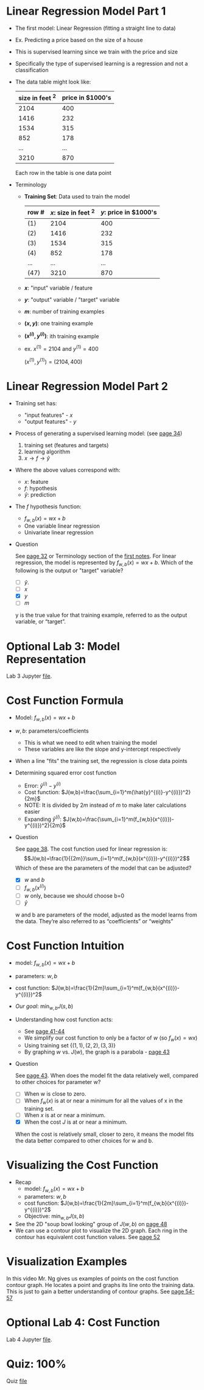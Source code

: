 # Linear Regression Model Part 1
* The first model: Linear Regression (fitting a straight line to data)
* Ex. Predicting a price based on the size of a house
* This is supervised learning since we train with the price and size
* Specifically the type of supervised learning is a regression and not a classification
* The data table might look like:

    size in feet $^2$ | price in $1000's
    ------------------|--------------------
    2104 | 400
    1416 | 232
    1534 | 315
    852 | 178
    ... | ...
    3210 | 870

    Each row in the table is one data point
* Terminology
    * **Training Set**: Data used to train the model

        row # | $x$: size in feet $^2$ | $y$: price in $1000's
        ------|------------------------|-------------------------
        (1) | 2104 | 400
        (2) | 1416 | 232
        (3) | 1534 | 315
        (4) | 852 | 178
        ... | ... | ...
        (47) | 3210 | 870
    * **$x$**: "input" variable / feature
    * **$y$**: "output" variable / "target" variable
    * **$m$**: number of training examples
    * **$(x, y)$**: one training example
    * **$(x^{(i)}, y^{(i)})$**: ith training example
    * ex. $x^{(1)} = 2104$ and $y^{(1)} = 400$

        $(x^{(1)}, y^{(1)}) = (2104, 400)$

# Linear Regression Model Part 2
* Training set has:
    * "input features" - $x$
    * "output features" - $y$
* Process of generating a supervised learning model: (see [page 34](Lecture.pdf))
    1. training set (features and targets)
    2. learning algorithm
    3. $x \rightarrow f \rightarrow \hat{y}$
* Where the above values correspond with:
    * $x$: feature
    * $f$: hypothesis
    * $\hat{y}$: prediction
* The $f$ hypothesis function:
    * $f_{w,b}(x)=wx+b$
    * One variable linear regression
    * Univariate linear regression
* Question

    See [page 32](Lecture.pdf) or Terminology section of the [first notes](#linear-regression-model-part-1).
    For linear regression, the model is represented by $f_{w,b}(x)=wx+b$. Which of the following is the output or "target" variable?

    * [ ] $\hat{y}.$
    * [ ] $x$
    * [x] $y$
    * [ ] $m$

    y is the true value for that training example, referred to as the output variable, or “target”.

# Optional Lab 3: Model Representation
Lab 3 Jupyter [file](Labs/C1_W1_Lab03_Model_Representation_Soln.ipynb).

# Cost Function Formula
* Model: $f_{w,b}(x)=wx+b$
* $w,b$: parameters/coefficients
    * This is what we need to edit when training the model
    * These variables are like the slope and y-intercept respectively
* When a line "fits" the training set, the regression is close data points
* Determining squared error cost function
    * Error: $\hat{y}^{(i)}-y^{(i)}$
    * Cost function: $J(w,b)=\frac{\sum_{i=1}^m(\hat{y}^{(i)}-y^{(i)})^2}{2m}$
    * NOTE: It is divided by $2m$ instead of $m$ to make later calculations easier
    * Expanding $\hat{y}^{(i)}$: $J(w,b)=\frac{\sum_{i=1}^m(f_{w,b}(x^{(i)})-y^{(i)})^2}{2m}$
* Question

    See [page 38](Lecture.pdf). The cost function used for linear regression is: $$J(w,b)=\frac{1}{{2m}}\sum_{i=1}^m(f_{w,b}(x^{(i)})-y^{(i)})^2$$ Which of these are the parameters of the model that can be adjusted?

    * [x] $w$ and $b$
    * [ ] $f_{w,b}(x^{(i)})$
    * [ ] $w$ only, because we should choose b=0
    * [ ] $\hat{y}$

    w and b are parameters of the model, adjusted as the model learns from the data. They’re also referred to as “coefficients” or “weights”

# Cost Function Intuition
* model: $f_{w,b}(x)=wx+b$
* parameters: $w,b$
* cost function: $J(w,b)=\frac{1}{2m}\sum_{i=1}^m(f_{w,b}(x^{(i)})-y^{(i)})^2$
* *Our goal*: $\min_{w,b} J(s,b)$
* Understanding how cost function acts:
    * See [page 41-44](Lecture.pdf)
    * We simplify our cost function to only be a factor of $w$ (so $f_w(x)=wx$)
    * Using training set  $\{(1,1), (2,2), (3,3)\}$
    * By graphing $w$ vs. $J(w)$, the graph is a parabola - [page 43](Lecture.pdf)
* Question

    See [page 43](Lecture.pdf). When does the model fit the data relatively well, compared to other choices for parameter w?

    * [ ] When w is close to zero.
    * [ ] When $f_w(x)$ is at or near a minimum for all the values of x in the training set.
    * [ ] When $x$ is at or near a minimum.
    * [x] When the cost $J$ is at or near a minimum.

    When the cost is relatively small, closer to zero, it means the model fits the data better compared to other choices for w and b.

# Visualizing the Cost Function
* Recap
    * model: $f_{w,b}(x)=wx+b$
    * parameters: $w,b$
    * cost function: $J(w,b)=\frac{1}{2m}\sum_{i=1}^m(f_{w,b}(x^{(i)})-y^{(i)})^2$
    * Objective: $\min_{w,b} J(s,b)$
* See the 2D "soup bowl looking" group of $J(w,b)$ on [page 48](Lecture.pdf)
* We can use a contour plot to visualize the 2D graph. Each ring in the contour has equivalent cost function values. See [page 52](Lecture.pdf)

# Visualization Examples
In this video Mr. Ng gives us examples of points on the cost function contour graph. He locates a point and graphs its line onto the training data. This is just to gain a better understanding of contour graphs. See [page 54-57](Lecture.pdf)

# Optional Lab 4: Cost Function
Lab 4 Jupyter [file](Labs/C1_W1_Lab04_Cost_function_Soln.ipynb).

# Quiz: 100%
Quiz [file](./Quizzes.md#regression-model)